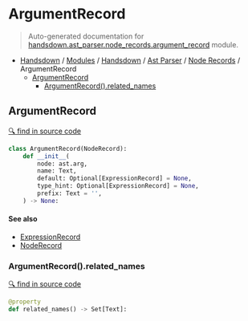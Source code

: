 # ArgumentRecord

> Auto-generated documentation for [handsdown.ast_parser.node_records.argument_record](https://github.com/vemel/handsdown/blob/master/handsdown/ast_parser/node_records/argument_record.py) module.

- [Handsdown](../../../README.md#-handsdown---python-documentation-generator) / [Modules](../../../MODULES.md#modules) / [Handsdown](../../index.md#handsdown) / [Ast Parser](../index.md#ast-parser) / [Node Records](index.md#node-records) / ArgumentRecord
  - [ArgumentRecord](#argumentrecord)
    - [ArgumentRecord().related_names](#argumentrecordrelated_names)

## ArgumentRecord

[🔍 find in source code](https://github.com/vemel/handsdown/blob/master/handsdown/ast_parser/node_records/argument_record.py#L12)

```python
class ArgumentRecord(NodeRecord):
    def __init__(
        node: ast.arg,
        name: Text,
        default: Optional[ExpressionRecord] = None,
        type_hint: Optional[ExpressionRecord] = None,
        prefix: Text = '',
    ) -> None:
```

#### See also

- [ExpressionRecord](expression_record.md#expressionrecord)
- [NodeRecord](node_record.md#noderecord)

### ArgumentRecord().related_names

[🔍 find in source code](https://github.com/vemel/handsdown/blob/master/handsdown/ast_parser/node_records/argument_record.py#L28)

```python
@property
def related_names() -> Set[Text]:
```
